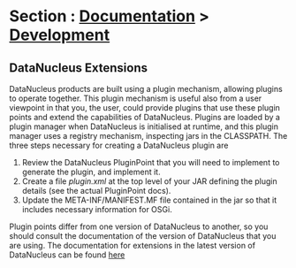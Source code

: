 <head><title>Extensions</title></head>

# Section : [Documentation](../index.html) > [Development](index.html)

## DataNucleus Extensions

DataNucleus products are built using a plugin mechanism, allowing plugins to operate together.
This plugin mechanism is useful also from a user viewpoint in that you, the user, could provide plugins that use these plugin points and 
extend the capabilities of DataNucleus. Plugins are loaded by a plugin manager when DataNucleus is initialised at runtime, and this plugin 
manager uses a registry mechanism, inspecting jars in the CLASSPATH. The three steps necessary for creating a DataNucleus plugin are

1. Review the DataNucleus PluginPoint that you will need to implement to generate the plugin, and implement it.
2. Create a file _plugin.xml_ at the top level of your JAR defining the plugin details (see the actual PluginPoint docs).
3. Update the META-INF/MANIFEST.MF file contained in the jar so that it includes necessary information for OSGi.

Plugin points differ from one version of DataNucleus to another, so you should consult the documentation of the version of DataNucleus
that you are using. The documentation for extensions in the latest version of DataNucleus can be found [here](http://www.datanucleus.org/products/accessplatform/extensions/index.html)

